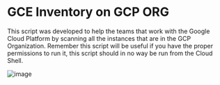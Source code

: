 # GCE Inventory on GCP ORG

This script was developed to help the teams that work with the Google Cloud Platform by scanning all the instances that are in the GCP Organization. Remember this script will be useful if you have the proper permissions to run it, this script should in no way be run from the Cloud Shell.

![image](https://github.com/alex-mello/gcp-scan-gce-org/assets/39780604/f385754b-5d9e-4472-a286-a5326592aa99)

